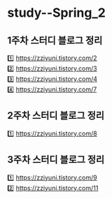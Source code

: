 # study--Spring_2

## 1주차 스터디 블로그 정리
1️⃣ https://zziyuni.tistory.com/2 </br>
2️⃣ https://zziyuni.tistory.com/3 </br>
3️⃣ https://zziyuni.tistory.com/4 </br>
4️⃣ https://zziyuni.tistory.com/7 </br>

## 2주차 스터디 블로그 정리
1️⃣ https://zziyuni.tistory.com/8 </br>

## 3주차 스터디 블로그 정리
1️⃣ https://zziyuni.tistory.com/9 </br>
2️⃣ https://zziyuni.tistory.com/11

